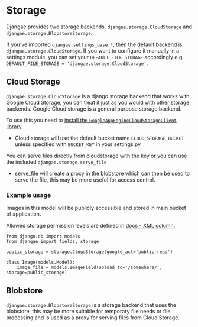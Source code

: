 # Storage

Djangae provides two storage backends. `djangae.storage.CloudStorage` and `djangae.storage.BlobstoreStorage`.

If you've imported `djangae.settings_base.*`, then the default backend is `djangae.storage.CloudStorage`. If you want to configure it manually in a settings module, you can set your `DEFAULT_FILE_STORAGE` accordingly e.g. `DEFAULT_FILE_STORAGE = 'djangae.storage.CloudStorage'`.

## Cloud Storage

`djangae.storage.CloudStorage` is a  django storage backend that works with Google Cloud Storage, you can treat it just
as you would with other storage backends. Google Cloud storage is a general purpose storage backend.

To use this you need to [install the `GoogleAppEngineCloudStorageClient` library](https://cloud.google.com/appengine/docs/python/googlecloudstorageclient/using-cloud-storage#downloading_the_client_library).

* Cloud storage will use the default bucket name `CLOUD_STORAGE_BUCKET` unless specified with `BUCKET_KEY` in your settings.py

You can serve files directly from cloudstorage with the key or you can use the included `djangae.storage.serve_file`
* serve_file will create a proxy in the blobstore which can then be used to serve the file, this may be more useful for access control.

### Example usage

Images in this model will be publicly accessible and stored in main bucket of application.

Allowed storage permission levels are defined in [docs -  XML column](https://cloud.google.com/storage/docs/access-control?hl=en#predefined-acl).

```
from django.db import models
from djangae import fields, storage

public_storage = storage.CloudStorage(google_acl='public-read')

class Image(models.Model):
    image_file = models.ImageField(upload_to='/somewhere/', storage=public_storage)

```


## Blobstore

`djangae.storage.BlobstoreStorage` is a storage backend that uses the blobstore, this may be more suitable for temporary file needs
or file processing and is used as a proxy for serving files from Cloud Storage.
